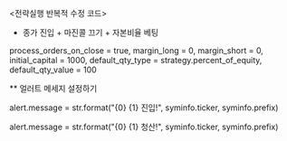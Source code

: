 <전략실행 반복적 수정 코드>

* 종가 진입 + 마진콜 끄기 + 자본비율 베팅

process_orders_on_close = true, margin_long = 0, margin_short = 0, initial_capital = 1000, default_qty_type = strategy.percent_of_equity, default_qty_value = 100


** 얼러트 메세지 설정하기

alert.message = str.format("{0} {1} 진입!", syminfo.ticker, syminfo.prefix)

alert.message = str.format("{0} {1} 청산!", syminfo.ticker, syminfo.prefix)
